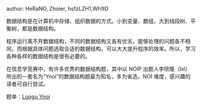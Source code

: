 author: HeRaNO, Zhoier, hsfzLZH1,Wh1tD

数据结构是在计算机中存储、组织数据的方式。小到变量、数组，大到线段树、平衡树，都是数据结构。

程序运行离不开数据结构，不同的数据结构又各有优劣，能够处理的问题各不相同，而根据具体问题选取合适的数据结构，可以大大提升程序的效率。所以，学习各种各样的数据结构是很有必要的。

在信息学竞赛中，有许多优秀的数据结构题，其中以 NOIP 出题人李欣隆（lxl）所出的一套名为“Ynoi”的数据结构题最为知名，多为省选，NOI 难度，感兴趣的读者可自行尝试。

题单：[Luogu Ynoi](https://www.luogu.com.cn/problem/list?tag=348&page=1)
